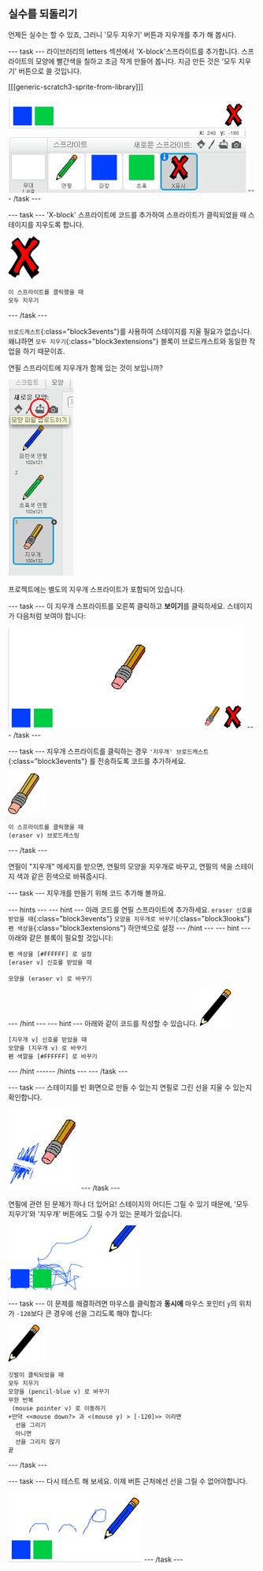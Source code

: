 ## 실수를 되돌리기

언제든 실수는 할 수 있죠, 그러니 '모두 지우기' 버튼과 지우개를 추가 해 봅시다.

--- task --- 라이브러리의 letters 섹션에서 'X-block'스프라이트를 추가합니다. 스프라이트의 모양에 빨간색을 칠하고 조금 작게 만들어 봅니다. 지금 만든 것은 '모두 지우기' 버튼으로 쓸 것입니다.

[[[generic-scratch3-sprite-from-library]]]

![스크린샷](images/paint-x.png) --- /task ---

--- task --- 'X-block' 스프라이트에 코드를 추가하여 스프라이트가 클릭되었을 때 스테이지를 지우도록 합니다.

![십자가](images/cross.png)

```blocks3
이 스프라이트를 클릭했을 때
모두 지우기
```

--- /task ---

`브로드캐스트`{:class="block3events"}를 사용하여 스테이지를 지울 필요가 없습니다. 왜냐하면 `모두 지우기`{:class="block3extensions"} 블록이 브로드캐스트와 동일한 작업을 하기 때문이죠.

연필 스프라이트에 지우개가 함께 있는 것이 보입니까?

![<0>#outside-pic</0> CSS 코드에서 <0>width</0>(너비) 와 <0>height</0>(높이) 값을 수정하여, 바깥 쪽에 있는 이미지를 <0>200px</0>로 수정해보세요. (<0>px</0>는 픽셀을 의미합니다.)](images/paint-eraser-costume.png)

프로젝트에는 별도의 지우개 스프라이트가 포함되어 있습니다.

--- task --- 이 지우개 스프라이트를 오른쪽 클릭하고 **보이기**를 클릭하세요. 스테이지가 다음처럼 보여야 합니다:

![스크린샷](images/paint-eraser-stage.png) --- /task ---

--- task --- 지우개 스프라이트를 클릭하는 경우 `'지우개' 브로드캐스트`{:class="block3events"} 를 전송하도록 코드를 추가하세요.

![지우개](images/eraser.png)

```blocks3
이 스프라이트를 클릭했을 때
(eraser v) 브로드캐스팅
```

--- /task ---

연필이 "지우개" 메세지를 받으면, 연필의 모양을 지우개로 바꾸고, 연필의 색을 스테이지 색과 같은 흰색으로 바꿔줍시다.

--- task --- 지우개를 만들기 위해 코드 추가해 볼까요.

--- hints ---
 --- hint --- 아래 코드를 연필 스프라이트에 추가하세요. `eraser 신호를 받았을 때`{:class="block3events"} `모양을 지우개로 바꾸기`{:class="block3looks"} `펜 색상을`{:class="block3extensions"} 하얀색으로 설정
--- /hint ---
 --- hint --- 아래와 같은 블록이 필요할 것입니다:

```blocks3
펜 색상을 [#FFFFFF] 로 설정
[eraser v] 신호를 받았을 때

모양을 (eraser v) 로 바꾸기
```

--- /hint --- --- hint --- 아래와 같이 코드를 작성할 수 있습니다. ![연필](images/pencil.png)

```blocks3
[지우개 v] 신호를 받았을 때
모양을 (지우개 v) 로 바꾸기
펜 색깔을 [#FFFFFF] 로 바꾸기
```

--- /hint ------ /hints --- --- /task ---

--- task --- 스테이지를 빈 화면으로 만들 수 있는지 연필로 그린 선을 지울 수 있는지 확인합니다.

![스크린샷](images/paint-erase-test.png) --- /task ---

연필에 관련 된 문제가 하나 더 있어요! 스테이지의 어디든 그릴 수 있기 때문에, '모두 지우기'와 '지우개' 버튼에도 그릴 수가 있는 문제가 있습니다.

![스크린샷](images/paint-draw-problem.png)

--- task --- 이 문제를 해결하려면 마우스를 클릭함과 **동시에** 마우스 포인터 `y`의 위치가 `-120`보다 큰 경우에 선을 그리도록 해야 합니다:

![연필](images/pencil.png)

```blocks3
깃발이 클릭되었을 때
모두 지우기
모양을 (pencil-blue v) 로 바꾸기
무한 반복
 (mouse pointer v) 로 이동하기
+만약 <<mouse down?> 과 <(mouse y) > [-120]>> 이라면
  선을 그리기
  아니면
  선을 그리지 않기
끝
```

--- /task ---

--- task --- 다시 테스트 해 보세요. 이제 버튼 근처에선 선을 그릴 수 없어야합니다.

![스크린샷](images/paint-fixed.png) --- /task ---